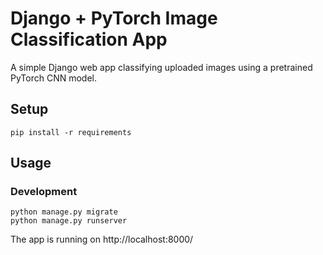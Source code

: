 # Django + PyTorch Image Classification App

A simple Django web app classifying uploaded images using a pretrained PyTorch CNN model.

## Setup

```
pip install -r requirements
```

## Usage

### Development

```
python manage.py migrate
python manage.py runserver
```

The app is running on http://localhost:8000/

